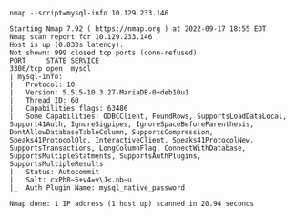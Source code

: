 ```nmap --script=mysql-info 10.129.233.146```

```
Starting Nmap 7.92 ( https://nmap.org ) at 2022-09-17 18:55 EDT
Nmap scan report for 10.129.233.146
Host is up (0.033s latency).
Not shown: 999 closed tcp ports (conn-refused)
PORT     STATE SERVICE
3306/tcp open  mysql
| mysql-info:
|   Protocol: 10
|   Version: 5.5.5-10.3.27-MariaDB-0+deb10u1
|   Thread ID: 60
|   Capabilities flags: 63486
|   Some Capabilities: ODBCClient, FoundRows, SupportsLoadDataLocal, Support41Auth, IgnoreSigpipes, IgnoreSpaceBeforeParenthesis, DontAllowDatabaseTableColumn, SupportsCompression, Speaks41ProtocolOld, InteractiveClient, Speaks41ProtocolNew, SupportsTransactions, LongColumnFlag, ConnectWithDatabase, SupportsMultipleStatments, SupportsAuthPlugins, SupportsMultipleResults
|   Status: Autocommit
|   Salt: cxPh8~5+v4=v\J<.nb~u
|_  Auth Plugin Name: mysql_native_password

Nmap done: 1 IP address (1 host up) scanned in 20.94 seconds
```
